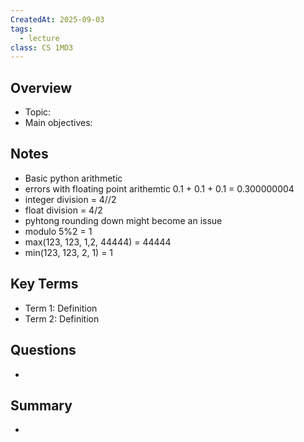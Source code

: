 ```yaml
---
CreatedAt: 2025-09-03
tags:
  - lecture
class: CS 1MD3
---
```

## Overview
- Topic:
- Main objectives:

## Notes
- Basic python arithmetic
- errors with floating point arithemtic 0.1 + 0.1 + 0.1 = 0.300000004
- integer division = 4//2
- float division = 4/2
- pyhtong rounding down might become an issue
- modulo 5%2 = 1
- max(123, 123, 1,2, 44444) = 44444
- min(123, 123, 2, 1) = 1

## Key Terms
- Term 1: Definition
- Term 2: Definition

## Questions
- 

## Summary
- 
